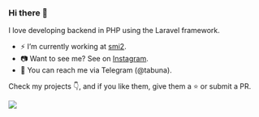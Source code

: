 ### Hi there 👋

I love developing backend in PHP using the Laravel framework.



- ⚡ I’m currently working at [smi2](https://smi2.net/).
- 📷 Want to see me? See on [Instagram](https://www.instagram.com/anaubat/).
- 💬 You can reach me via Telegram (@tabuna).

<!--
- 🌱 I’m currently learning ...
- 👯 I’m looking to collaborate on ...
- 🤔 I’m looking for help with ...
- 💬 Ask me about ...
- 😄 Pronouns: ...
- ⚡ Fun fact: ...
-->


Check my projects :point_down:, and if you like them, give them a :star: or submit a PR.


![](https://mc.yandex.ru/pixel/1655967706724313300?rnd=%aw_random%)
